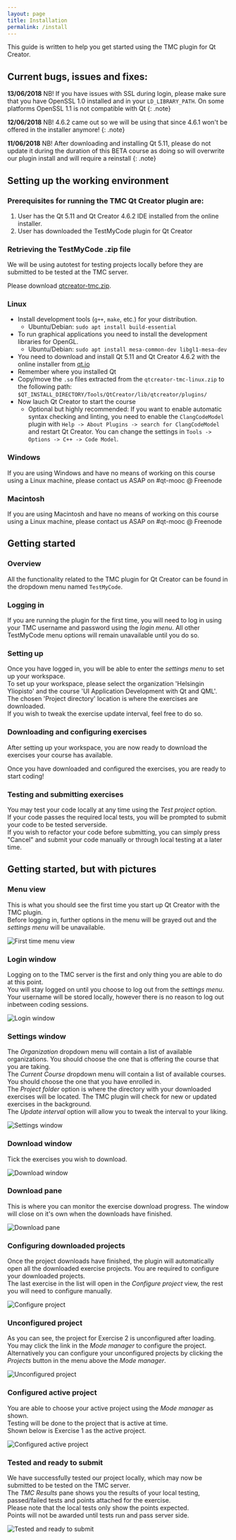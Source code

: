 ```yaml
---
layout: page
title: Installation
permalink: /install
---
```


This guide is written to help you get started using the TMC plugin for Qt Creator.

## Current bugs, issues and fixes: 

**13/06/2018** NB! If you have issues with SSL during login, please make sure that you have OpenSSL 1.0 installed and in your `LD_LIBRARY_PATH`. On some platforms OpenSSL 1.1 is not compatible with Qt
{: .note}

**12/06/2018** NB! 4.6.2 came out so we will be using that since 4.6.1 won't be offered in the installer anymore!
{: .note}

**11/06/2018** NB! After downloading and installing Qt 5.11, please do not update it during the duration of this BETA course as doing so will overwrite our plugin install and will require a reinstall
{: .note}

## Setting up the working environment

### Prerequisites for running the TMC Qt Creator plugin are:

1. User has the Qt 5.11 and Qt Creator 4.6.2 IDE installed from the online installer.
2. User has downloaded the TestMyCode plugin for Qt Creator

### Retrieving the TestMyCode .zip file

We will be using autotest for testing projects locally before they are submitted to be tested at the TMC server.  

Please download [qtcreator-tmc.zip](https://github.com/TestMyQt/Qt-CreatorTMC/releases/download/v1.0/qtcreator-tmc-linux-v1.0.zip).  

### Linux 

- Install development tools (`g++`, `make`, etc.) for your distribution.
  - Ubuntu/Debian: `sudo apt install build-essential`
- To run graphical applications you need to install the development libraries for OpenGL.
  - Ubuntu/Debian: `sudo apt install mesa-common-dev libgl1-mesa-dev`
- You need to download and install Qt 5.11 and Qt Creator 4.6.2 with the online installer from [qt.io](https://www.qt.io/download-qt-installer)
- Remember where you installed Qt
- Copy/move the `.so` files extracted from the `qtcreator-tmc-linux.zip` to the following path: `$QT_INSTALL_DIRECTORY/Tools/QtCreator/lib/qtcreator/plugins/`
- Now lauch Qt Creator to start the course
  - Optional but highly recommended: If you want to enable automatic syntax checking and linting, you need to enable the `ClangCodeModel` plugin with `Help -> About Plugins -> search for ClangCodeModel` and restart Qt Creator. You can change the settings in `Tools -> Options -> C++ -> Code Model`.

### Windows

If you are using Windows and have no means of working on this course using a Linux machine, please contact us ASAP on #qt-mooc @ Freenode

### Macintosh

If you are using Macintosh and have no means of working on this course using a Linux machine, please contact us ASAP on #qt-mooc @ Freenode

## Getting started

### Overview

All the functionality related to the TMC plugin for Qt Creator can be found in the dropdown menu named `TestMyCode`.

### Logging in

If you are running the plugin for the first time, you will need to log in using your TMC username and password using the _login menu_.
All other TestMyCode menu options will remain unavailable until you do so.

### Setting up

Once you have logged in, you will be able to enter the _settings menu_ to set up your workspace.   
To set up your workspace, please select the organization 'Helsingin Yliopisto' and the course 'UI Application Development with Qt and QML'.  
The chosen 'Project directory' location is where the exercises are downloaded.   
If you wish to tweak the exercise update interval, feel free to do so.

### Downloading and configuring exercises

After setting up your workspace, you are now ready to download the exercises your course has available.

Once you have downloaded and configured the exercises, you are ready to start coding!

### Testing and submitting exercises

You may test your code locally at any time using the _Test project_ option.  
If your code passes the required local tests, you will be prompted to submit your code to be tested serverside.  
If you wish to refactor your code before submitting, you can simply press "Cancel" and submit your code manually or through local testing at a later time.  

## Getting started, but with pictures

### Menu view

This is what you should see the first time you start up Qt Creator with the TMC plugin.  
Before logging in, further options in the menu will be grayed out and the _settings menu_ will be unavailable.

![First time menu view](https://raw.githubusercontent.com/TestMyQt/Qt-CreatorTMC/master/documentation/images/starting_out.jpg)

### Login window

Logging on to the TMC server is the first and only thing you are able to do at this point.  
You will stay logged on until you choose to log out from the _settings menu_.  
Your username will be stored locally, however there is no reason to log out inbetween coding sessions.

![Login window](https://raw.githubusercontent.com/TestMyQt/Qt-CreatorTMC/master/documentation/images/starting_out_logging_in.jpg)

### Settings window

The _Organization_ dropdown menu will contain a list of available organizations. You should choose the one that is offering the course that you are taking.  
The _Current Course_ dropdown menu will contain a list of available courses. You should choose the one that you have enrolled in.  
The _Project folder_ option is where the directory with your downloaded exercises will be located.
The TMC plugin will check for new or updated exercises in the background.  
The _Update interval_ option will allow you to tweak the interval to your liking.

![Settings window](https://raw.githubusercontent.com/TestMyQt/Qt-CreatorTMC/master/documentation/images/starting_out_settings_window.jpg)

### Download window

Tick the exercises you wish to download.

![Download window](https://raw.githubusercontent.com/TestMyQt/Qt-CreatorTMC/master/documentation/images/starting_out_download_window.jpg)

### Download pane

This is where you can monitor the exercise download progress. The window will close on it's own when the downloads have finished.

![Download pane](https://raw.githubusercontent.com/TestMyQt/Qt-CreatorTMC/master/documentation/images/starting_out_download_pane.jpg)

### Configuring downloaded projects

Once the project downloads have finished, the plugin will automatically open all the downloaded exercise projects. You are required to configure your downloaded projects.  
The last exercise in the list will open in the _Configure project_ view, the rest you will need to configure manually.

![Configure project](https://raw.githubusercontent.com/TestMyQt/Qt-CreatorTMC/master/documentation/images/starting_out_configure_project.jpg)

### Unconfigured project

As you can see, the project for Exercise 2 is unconfigured after loading.  
You may click the link in the _Mode manager_ to configure the project.  
Alternatively you can configure your unconfigured projects by clicking the _Projects_ button in the menu above the _Mode manager_.

![Unconfigured project](https://raw.githubusercontent.com/TestMyQt/Qt-CreatorTMC/master/documentation/images/starting_out_exercise_2_unconfigured.jpg)

### Configured active project

You are able to choose your active project using the _Mode manager_ as shown.  
Testing will be done to the project that is active at time.  
Shown below is Exercise 1 as the active project.

![Configured active project](https://raw.githubusercontent.com/TestMyQt/Qt-CreatorTMC/master/documentation/images/starting_out_exercise_1_configured_and_active.jpg)

### Tested and ready to submit

We have successfully tested our project locally, which may now be submitted to be tested on the TMC server.  
The _TMC Results_ pane shows you the results of your local testing, passed/failed tests and points attached for the exercise.  
Please note that the local tests only show the points expected.  
Points will not be awarded until tests run and pass server side.

![Tested and ready to submit](https://raw.githubusercontent.com/TestMyQt/Qt-CreatorTMC/master/documentation/images/starting_out_exercise_1_tested_ready_to_submit.jpg)












